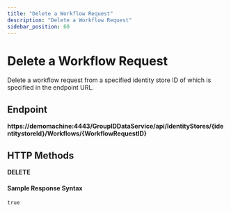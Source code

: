 ```yaml
---
title: "Delete a Workflow Request"
description: "Delete a Workflow Request"
sidebar_position: 60
---
```


# Delete a Workflow Request

Delete a workflow request from a specified identity store ID of which is specified in the endpoint
URL.

## Endpoint

**https://demomachine:4443/GroupIDDataService/api/IdentityStores/{identitystoreId}/Workflows/{WorkflowRequestID}**

## HTTP Methods

**DELETE**

#### Sample Response Syntax

```
true
```
